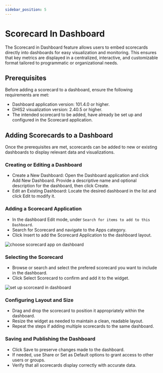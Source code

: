 ```yaml
---
sidebar_position: 5
---
```


# Scorecard In Dashboard
The Scorecard in Dashboard feature allows users to embed scorecards directly into dashboards for easy visualization and monitoring. This ensures that key metrics are displayed in a centralized, interactive, and customizable format tailored to programmatic or organizational needs.

## Prerequisites
Before adding a scorecard to a dashboard, ensure the following requirements are met:
- Dashboard application version: 101.4.0 or higher.
- DHIS2 visualization version: 2.40.5 or higher.
- The intended scorecard to be added, have already be set up and configured in the Scorecard application.

## Adding Scorecards to a Dashboard
Once the prerequisites are met, scorecards can be added to new or existing dashboards to display relevant data and visualizations.

### Creating or Editing a Dashboard
 - Create a New Dashboard: Open the Dashboard application and click Add New Dashboard. Provide a descriptive name and optional description for the dashboard, then click Create.
 - Edit an Existing Dashboard: Locate the desired dashboard in the list and click Edit to modify it.

### Adding a Scorecard Application
 - In the dashboard Edit mode, under `Search for items to add to this Dashboard`.
 - Search for Scorecard and navigate to the Apps category.
 - Click Insert to add the Scorecard Application to the dashboard layout.

  ![choose scorecard app on dashboard](/img/scorecard/choose-scorecard-app-on-dashboard.png)

### Selecting the Scorecard
 - Browse or search and select the prefered scorecard you want to include in the dashboard.
 - Click Select Scorecard to confirm and add it to the widget.

![set up scorceard in dashboard](/img/scorecard/set-up-scorceard-for-dashboard-widget.png)

### Configuring Layout and Size
 - Drag and drop the scorecard to position it appropriately within the dashboard.
 - Resize the widget as needed to maintain a clean, readable layout.
 - Repeat the steps if adding multiple scorecards to the same dashboard.

### Saving and Publishing the Dashboard
 - Click Save to preserve changes made to the dashboard.
 - If needed, use Share or Set as Default options to grant access to other users or groups.
 - Verify that all scorecards display correctly with accurate data.


